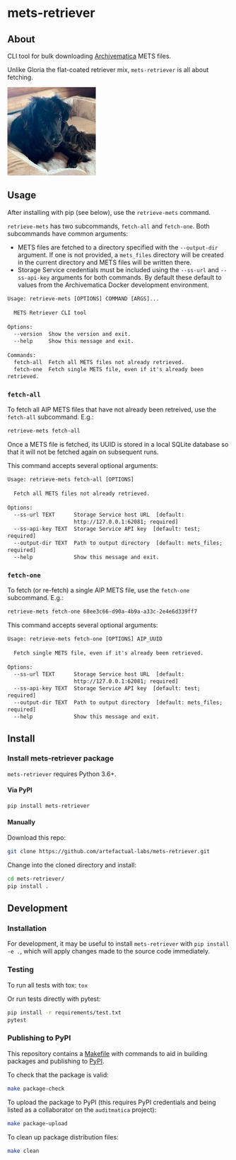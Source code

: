 # mets-retriever

## About

CLI tool for bulk downloading [Archivematica][am] METS files.

Unlike Gloria the flat-coated retriever mix, `mets-retriever` is all about fetching.

![Gloria, the flat-coated retriever mix](media/gloria.jpg)

## Usage

After installing with pip (see below), use the `retrieve-mets` command.

`retrieve-mets` has two subcommands, `fetch-all` and `fetch-one`. Both
subcommands have common arguments:

* METS files are fetched to a directory specified with the `--output-dir`
argument. If one is not provided, a `mets_files` directory will be created
in the current directory and METS files will be written there.
* Storage Service credentials must be included using the `--ss-url` and
`--ss-api-key` arguments for both commands. By default these default to values
from the Archivematica Docker development environment.

```
Usage: retrieve-mets [OPTIONS] COMMAND [ARGS]...

  METS Retriever CLI tool

Options:
  --version  Show the version and exit.
  --help     Show this message and exit.

Commands:
  fetch-all  Fetch all METS files not already retrieved.
  fetch-one  Fetch single METS file, even if it's already been retrieved.
```

### `fetch-all`

To fetch all AIP METS files that have not already been retreived, use the
`fetch-all` subcommand. E.g.:

```bash
retrieve-mets fetch-all
```

Once a METS file is fetched, its UUID is stored in a local SQLite database so
that it will not be fetched again on subsequent runs.

This command accepts several optional arguments:

```
Usage: retrieve-mets fetch-all [OPTIONS]

  Fetch all METS files not already retrieved.

Options:
  --ss-url TEXT      Storage Service host URL  [default:
                     http://127.0.0.1:62081; required]
  --ss-api-key TEXT  Storage Service API key  [default: test; required]
  --output-dir TEXT  Path to output directory  [default: mets_files; required]
  --help             Show this message and exit.

```

### `fetch-one`

To fetch (or re-fetch) a single AIP METS file, use the `fetch-one` subcommand.
E.g.:

```bash
retrieve-mets fetch-one 68ee3c66-d90a-4b9a-a33c-2e4e6d339ff7
```

This command accepts several optional arguments:

```
Usage: retrieve-mets fetch-one [OPTIONS] AIP_UUID

  Fetch single METS file, even if it's already been retrieved.

Options:
  --ss-url TEXT      Storage Service host URL  [default:
                     http://127.0.0.1:62081; required]
  --ss-api-key TEXT  Storage Service API key  [default: test; required]
  --output-dir TEXT  Path to output directory  [default: mets_files; required]
  --help             Show this message and exit.

```

## Install

### Install mets-retriever package

`mets-retriever` requires Python 3.6+.

#### Via PyPI

```bash
pip install mets-retriever
```

#### Manually

Download this repo:

```bash
git clone https://github.com/artefactual-labs/mets-retriever.git
```

Change into the cloned directory and install:

```bash
cd mets-retriever/
pip install .
```

## Development

### Installation

For development, it may be useful to install `mets-retriever` with
`pip install -e .`, which will apply changes made to the source code
immediately.

### Testing

To run all tests with tox: `tox`

Or run tests directly with pytest:
```bash
pip install -r requirements/test.txt
pytest
```

### Publishing to PyPI

This repository contains a [Makefile](Makefile) with commands to aid in
building packages and publishing to [PyPI][pypi].

To check that the package is valid:
```bash
make package-check
```

To upload the package to PyPI (this requires PyPI credentials and being
listed as a collaborator on the `auditmatica` project):
```bash
make package-upload
```

To clean up package distribution files:
```bash
make clean
```

[am]: https://archivematica.org
[pypi]: https://pypi.org/
